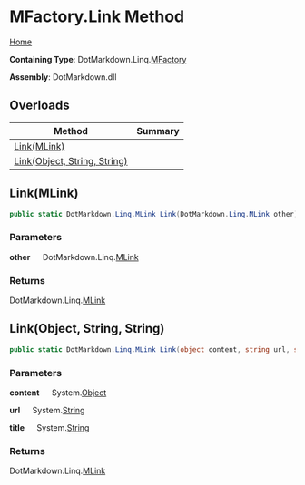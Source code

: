 # MFactory\.Link Method

[Home](../../../../README.md)

**Containing Type**: DotMarkdown\.Linq\.[MFactory](../README.md)

**Assembly**: DotMarkdown\.dll

## Overloads

| Method | Summary |
| ------ | ------- |
| [Link(MLink)](#DotMarkdown_Linq_MFactory_Link_DotMarkdown_Linq_MLink_) | |
| [Link(Object, String, String)](#DotMarkdown_Linq_MFactory_Link_System_Object_System_String_System_String_) | |

## Link\(MLink\) <a name="DotMarkdown_Linq_MFactory_Link_DotMarkdown_Linq_MLink_"></a>

```csharp
public static DotMarkdown.Linq.MLink Link(DotMarkdown.Linq.MLink other)
```

### Parameters

**other** &emsp; DotMarkdown\.Linq\.[MLink](../../MLink/README.md)

### Returns

DotMarkdown\.Linq\.[MLink](../../MLink/README.md)

## Link\(Object, String, String\) <a name="DotMarkdown_Linq_MFactory_Link_System_Object_System_String_System_String_"></a>

```csharp
public static DotMarkdown.Linq.MLink Link(object content, string url, string title = null)
```

### Parameters

**content** &emsp; System\.[Object](https://docs.microsoft.com/en-us/dotnet/api/system.object)

**url** &emsp; System\.[String](https://docs.microsoft.com/en-us/dotnet/api/system.string)

**title** &emsp; System\.[String](https://docs.microsoft.com/en-us/dotnet/api/system.string)

### Returns

DotMarkdown\.Linq\.[MLink](../../MLink/README.md)

